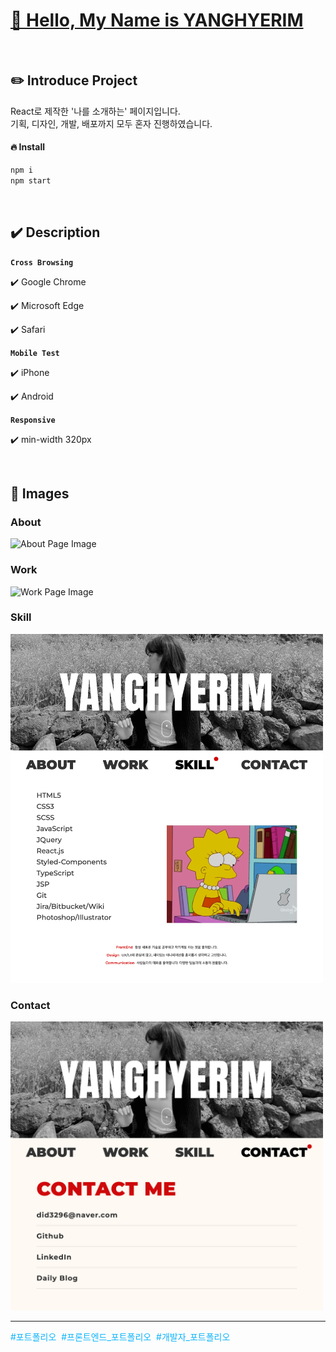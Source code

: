 # [🔗 Hello, My Name is YANGHYERIM](https://hyerimiya.vercel.app/)

<br />

## ✏️ Introduce Project

React로 제작한 '나를 소개하는' 페이지입니다.  
기획, 디자인, 개발, 배포까지 모두 혼자 진행하였습니다.

#### 🔥 Install

```bash
npm i
npm start
```

<br />

## ✔️ Description

**`Cross Browsing`**

✔️ Google Chrome

✔️ Microsoft Edge

✔️ Safari

**`Mobile Test`**

✔️ iPhone

✔️ Android

**`Responsive`**

✔️ min-width 320px

<br />

## 🌠 Images

### About

<img src="./public/images/docs/about.png" width="500" alt="About Page Image" />

<br />

### Work

<img src="./public/images/docs/work.png" width="500" alt="Work Page Image" />

<br />

### Skill

<img src="./public/images/docs/skill.png" width="500" alt="Skill Page Image" />

<br />

### Contact

<img src="./public/images/docs/contact.png" width="500" alt="Contact Page Image" />

---

<span style="color: #0EB4FC">#포트폴리오</span>&nbsp;
<span style="color: #0EB4FC">#프론트엔드\_포트폴리오</span>&nbsp;
<span style="color: #0EB4FC">#개발자\_포트폴리오</span>
